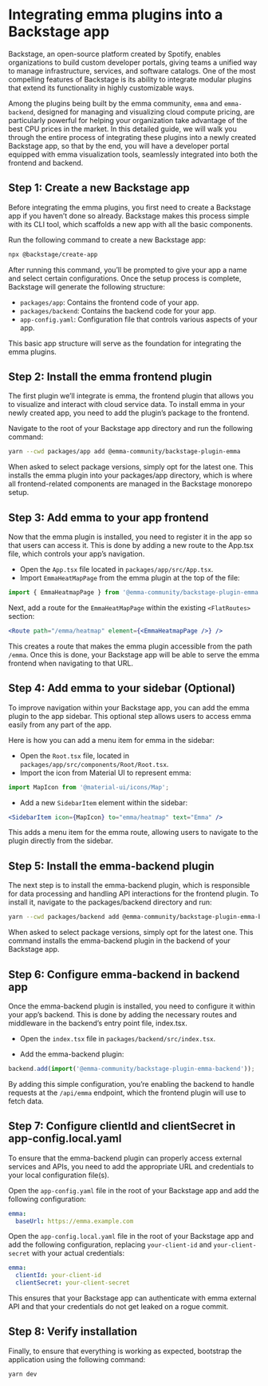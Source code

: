 # Integrating emma plugins into a Backstage app

Backstage, an open-source platform created by Spotify, enables organizations to build custom developer portals, giving teams a unified way to manage infrastructure, services, and software catalogs. One of the most compelling features of Backstage is its ability to integrate modular plugins that extend its functionality in highly customizable ways.

Among the plugins being built by the emma community, `emma` and `emma-backend`, designed for managing and visualizing cloud compute pricing, are particularly powerful for helping your organization take advantage of the best CPU prices in the market. In this detailed guide, we will walk you through the entire process of integrating these plugins into a newly created Backstage app, so that by the end, you will have a developer portal equipped with emma visualization tools, seamlessly integrated into both the frontend and backend.

## Step 1: Create a new Backstage app

Before integrating the emma plugins, you first need to create a Backstage app if you haven’t done so already. Backstage makes this process simple with its CLI tool, which scaffolds a new app with all the basic components.

Run the following command to create a new Backstage app:

```bash
npx @backstage/create-app
```

After running this command, you’ll be prompted to give your app a name and select certain configurations. Once the setup process is complete, Backstage will generate the following structure:

- `packages/app`: Contains the frontend code of your app.
- `packages/backend`: Contains the backend code for your app.
- `app-config.yaml`: Configuration file that controls various aspects of your app.

This basic app structure will serve as the foundation for integrating the emma plugins.

## Step 2: Install the emma frontend plugin

The first plugin we’ll integrate is emma, the frontend plugin that allows you to visualize and interact with cloud service data. To install emma in your newly created app, you need to add the plugin’s package to the frontend.

Navigate to the root of your Backstage app directory and run the following command:

```bash
yarn --cwd packages/app add @emma-community/backstage-plugin-emma
```

When asked to select package versions, simply opt for the latest one. This installs the emma plugin into your packages/app directory, which is where all frontend-related components are managed in the Backstage monorepo setup.

## Step 3: Add emma to your app frontend

Now that the emma plugin is installed, you need to register it in the app so that users can access it. This is done by adding a new route to the App.tsx file, which controls your app’s navigation.

- Open the `App.tsx` file located in `packages/app/src/App.tsx`.
- Import `EmmaHeatMapPage` from the emma plugin at the top of the file:

```typescript
import { EmmaHeatmapPage } from '@emma-community/backstage-plugin-emma';
```

Next, add a route for the `EmmaHeatMapPage` within the existing `<FlatRoutes>` section:

```jsx
<Route path="/emma/heatmap" element={<EmmaHeatmapPage />} />
```

This creates a route that makes the emma plugin accessible from the path `/emma`. Once this is done, your Backstage app will be able to serve the emma frontend when navigating to that URL.

## Step 4: Add emma to your sidebar (Optional)

To improve navigation within your Backstage app, you can add the emma plugin to the app sidebar. This optional step allows users to access emma easily from any part of the app.

Here is how you can add a menu item for emma in the sidebar:

- Open the `Root.tsx` file, located in `packages/app/src/components/Root/Root.tsx`.
- Import the icon from Material UI to represent emma:

```typescript
import MapIcon from '@material-ui/icons/Map';
```

- Add a new `SidebarItem` element within the sidebar:

```jsx
<SidebarItem icon={MapIcon} to="emma/heatmap" text="Emma" />
```

This adds a menu item for the emma route, allowing users to navigate to the plugin directly from the sidebar.

## Step 5: Install the emma-backend plugin

The next step is to install the emma-backend plugin, which is responsible for data processing and handling API interactions for the frontend plugin. To install it, navigate to the packages/backend directory and run:

```bash
yarn --cwd packages/backend add @emma-community/backstage-plugin-emma-backend
```

When asked to select package versions, simply opt for the latest one. This command installs the emma-backend plugin in the backend of your Backstage app.

## Step 6: Configure emma-backend in backend app

Once the emma-backend plugin is installed, you need to configure it within your app’s backend. This is done by adding the necessary routes and middleware in the backend’s entry point file, index.tsx.

- Open the `index.tsx` file in `packages/backend/src/index.tsx`.

- Add the emma-backend plugin:

```typescript
backend.add(import('@emma-community/backstage-plugin-emma-backend'));
```

By adding this simple configuration, you’re enabling the backend to handle requests at the `/api/emma` endpoint, which the frontend plugin will use to fetch data.

## Step 7: Configure clientId and clientSecret in app-config.local.yaml

To ensure that the emma-backend plugin can properly access external services and APIs, you need to add the appropriate URL and credentials to your local configuration file(s).

Open the `app-config.yaml` file in the root of your Backstage app and add the following configuration:

```yaml
emma:
  baseUrl: https://emma.example.com
```

Open the `app-config.local.yaml` file in the root of your Backstage app and add the following configuration, replacing `your-client-id` and `your-client-secret` with your actual credentials:

```yaml
emma:
  clientId: your-client-id   
  clientSecret: your-client-secret
```

This ensures that your Backstage app can authenticate with emma external API and that your credentials do not get leaked on a rogue commit.

## Step 8: Verify installation

Finally, to ensure that everything is working as expected, bootstrap the application using the following command:

```bash
yarn dev
```